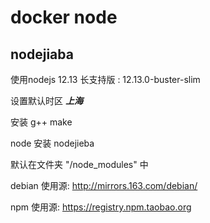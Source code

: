 # docker node

## nodejiaba

使用nodejs 12.13 长支持版 : 12.13.0-buster-slim

设置默认时区 ***上海***

安装 g++ make

node 安装 nodejieba

默认在文件夹 "/node_modules" 中

debian 使用源: http://mirrors.163.com/debian/

npm 使用源: https://registry.npm.taobao.org
